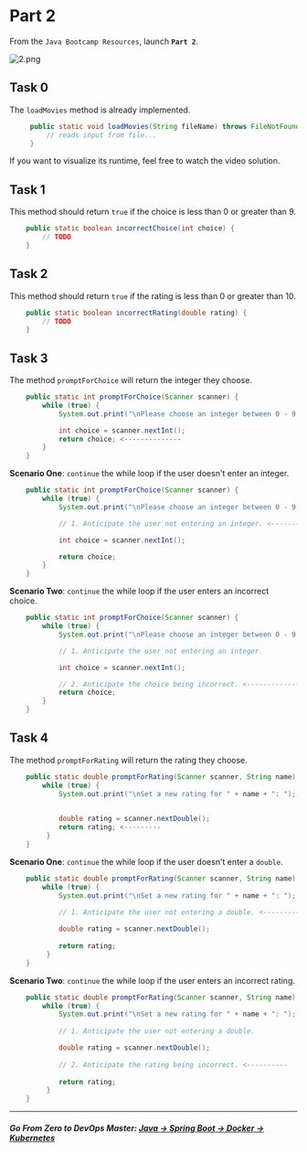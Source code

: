 # Part 2

From the `Java Bootcamp Resources`, launch **`Part 2`**.

![2.png](https://img-c.udemycdn.com/redactor/raw/article_lecture/2025-01-03_22-30-00-e670f6ff3d72c0a18b468f1ae9baa972.png)


## Task 0

The `loadMovies` method is already implemented. 
```java
     public static void loadMovies(String fileName) throws FileNotFoundException {
         // reads input from file...
     }
```

If you want to visualize its runtime, feel free to watch the video solution.

## Task 1

This method should return `true` if the choice is less than 0 or greater than 9.
```java
    public static boolean incorrectChoice(int choice) {
        // TODO
    }
```

## Task 2

This method should return `true` if the rating is less than 0 or greater than 10.
```java
    public static boolean incorrectRating(double rating) {
        // TODO
    }
```

## Task 3

The method `promptForChoice` will return the integer they choose.
```java
    public static int promptForChoice(Scanner scanner) {
        while (true) {
            System.out.print("\nPlease choose an integer between 0 - 9: ");

            int choice = scanner.nextInt();
            return choice; <--------------
        }
    }
```

**Scenario One**: `continue` the while loop if the user doesn't enter an integer.

```java
    public static int promptForChoice(Scanner scanner) {
        while (true) {
            System.out.print("\nPlease choose an integer between 0 - 9: ");

            // 1. Anticipate the user not entering an integer. <--------------

            int choice = scanner.nextInt();

            return choice; 
        }
    }
```

**Scenario Two**: `continue` the while loop if the user enters an incorrect choice.

```java
    public static int promptForChoice(Scanner scanner) {
        while (true) {
            System.out.print("\nPlease choose an integer between 0 - 9: ");

            // 1. Anticipate the user not entering an integer.

            int choice = scanner.nextInt();

            // 2. Anticipate the choice being incorrect. <--------------
            return choice; 
        }
    }
```

## Task 4

The method `promptForRating` will return the rating they choose.
```java
    public static double promptForRating(Scanner scanner, String name) {
        while (true) {
            System.out.print("\nSet a new rating for " + name + ": ");
            

            double rating = scanner.nextDouble();            
            return rating; <---------
         }
    }
```

**Scenario One**: `continue` the while loop if the user doesn't enter a `double`.

```java
    public static double promptForRating(Scanner scanner, String name) {
        while (true) {
            System.out.print("\nSet a new rating for " + name + ": ");
            
            // 1. Anticipate the user not entering a double. <-------------

            double rating = scanner.nextDouble();            
            
            return rating;
         }
    }
```

**Scenario Two**: `continue` the while loop if the user enters an incorrect rating.

```java
    public static double promptForRating(Scanner scanner, String name) {
        while (true) {
            System.out.print("\nSet a new rating for " + name + ": ");
            
            // 1. Anticipate the user not entering a double.

            double rating = scanner.nextDouble();
            
            // 2. Anticipate the rating being incorrect. <----------
            
            return rating;
         }
    }
```

----------

##### **Go From Zero to DevOps Master**: *[Java → Spring Boot → Docker → Kubernetes](https://rslim087a.github.io/zero-devops-roadmap/)*